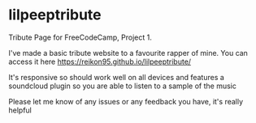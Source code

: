 # lilpeeptribute
Tribute Page for FreeCodeCamp, Project 1.

I've made a basic tribute website to a favourite rapper of mine. You can access it here  https://reikon95.github.io/lilpeeptribute/

It's responsive so should work well on all devices and features a soundcloud plugin so you are able to listen to a sample of the music

Please let me know of any issues or any feedback you have, it's really helpful
